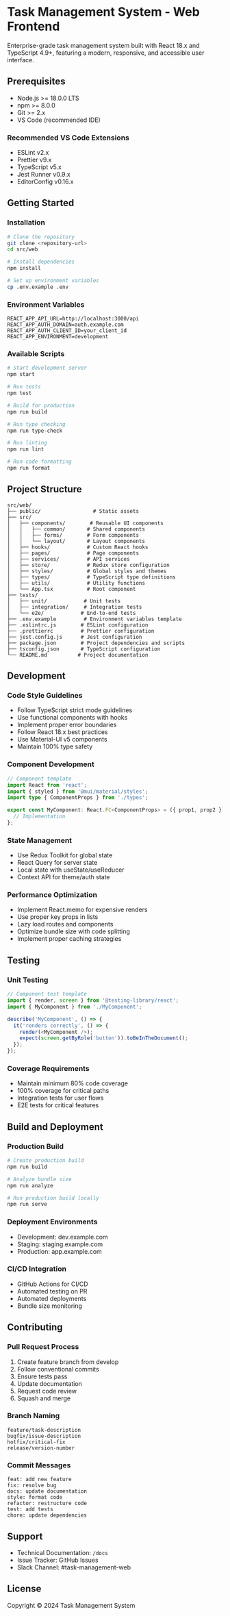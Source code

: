 # Task Management System - Web Frontend

Enterprise-grade task management system built with React 18.x and TypeScript 4.9+, featuring a modern, responsive, and accessible user interface.

## Prerequisites

- Node.js >= 18.0.0 LTS
- npm >= 8.0.0
- Git >= 2.x
- VS Code (recommended IDE)

### Recommended VS Code Extensions

- ESLint v2.x
- Prettier v9.x
- TypeScript v5.x
- Jest Runner v0.9.x
- EditorConfig v0.16.x

## Getting Started

### Installation

```bash
# Clone the repository
git clone <repository-url>
cd src/web

# Install dependencies
npm install

# Set up environment variables
cp .env.example .env
```

### Environment Variables

```env
REACT_APP_API_URL=http://localhost:3000/api
REACT_APP_AUTH_DOMAIN=auth.example.com
REACT_APP_AUTH_CLIENT_ID=your_client_id
REACT_APP_ENVIRONMENT=development
```

### Available Scripts

```bash
# Start development server
npm start

# Run tests
npm test

# Build for production
npm run build

# Run type checking
npm run type-check

# Run linting
npm run lint

# Run code formatting
npm run format
```

## Project Structure

```
src/web/
├── public/                 # Static assets
├── src/
│   ├── components/        # Reusable UI components
│   │   ├── common/       # Shared components
│   │   ├── forms/        # Form components
│   │   └── layout/       # Layout components
│   ├── hooks/            # Custom React hooks
│   ├── pages/            # Page components
│   ├── services/         # API services
│   ├── store/            # Redux store configuration
│   ├── styles/           # Global styles and themes
│   ├── types/            # TypeScript type definitions
│   ├── utils/            # Utility functions
│   └── App.tsx           # Root component
├── tests/
│   ├── unit/            # Unit tests
│   ├── integration/     # Integration tests
│   └── e2e/            # End-to-end tests
├── .env.example         # Environment variables template
├── .eslintrc.js        # ESLint configuration
├── .prettierrc         # Prettier configuration
├── jest.config.js      # Jest configuration
├── package.json        # Project dependencies and scripts
├── tsconfig.json       # TypeScript configuration
└── README.md          # Project documentation
```

## Development

### Code Style Guidelines

- Follow TypeScript strict mode guidelines
- Use functional components with hooks
- Implement proper error boundaries
- Follow React 18.x best practices
- Use Material-UI v5 components
- Maintain 100% type safety

### Component Development

```typescript
// Component template
import React from 'react';
import { styled } from '@mui/material/styles';
import type { ComponentProps } from './types';

export const MyComponent: React.FC<ComponentProps> = ({ prop1, prop2 }) => {
  // Implementation
};
```

### State Management

- Use Redux Toolkit for global state
- React Query for server state
- Local state with useState/useReducer
- Context API for theme/auth state

### Performance Optimization

- Implement React.memo for expensive renders
- Use proper key props in lists
- Lazy load routes and components
- Optimize bundle size with code splitting
- Implement proper caching strategies

## Testing

### Unit Testing

```typescript
// Component test template
import { render, screen } from '@testing-library/react';
import { MyComponent } from './MyComponent';

describe('MyComponent', () => {
  it('renders correctly', () => {
    render(<MyComponent />);
    expect(screen.getByRole('button')).toBeInTheDocument();
  });
});
```

### Coverage Requirements

- Maintain minimum 80% code coverage
- 100% coverage for critical paths
- Integration tests for user flows
- E2E tests for critical features

## Build and Deployment

### Production Build

```bash
# Create production build
npm run build

# Analyze bundle size
npm run analyze

# Run production build locally
npm run serve
```

### Deployment Environments

- Development: dev.example.com
- Staging: staging.example.com
- Production: app.example.com

### CI/CD Integration

- GitHub Actions for CI/CD
- Automated testing on PR
- Automated deployments
- Bundle size monitoring

## Contributing

### Pull Request Process

1. Create feature branch from develop
2. Follow conventional commits
3. Ensure tests pass
4. Update documentation
5. Request code review
6. Squash and merge

### Branch Naming

```
feature/task-description
bugfix/issue-description
hotfix/critical-fix
release/version-number
```

### Commit Messages

```
feat: add new feature
fix: resolve bug
docs: update documentation
style: format code
refactor: restructure code
test: add tests
chore: update dependencies
```

## Support

- Technical Documentation: `/docs`
- Issue Tracker: GitHub Issues
- Slack Channel: #task-management-web

## License

Copyright © 2024 Task Management System